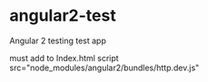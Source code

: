 # angular2-test
Angular 2 testing
test app



must add to Index.html
   script src="node_modules/angular2/bundles/http.dev.js"
